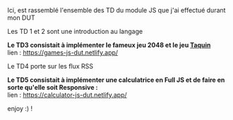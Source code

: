 Ici, est rassemblé l'ensemble des TD du module JS que j'ai effectué durant mon DUT 

Les TD 1 et 2 sont une introduction au langage

**Le TD3 consistait à implémenter le fameux jeu 2048 et le jeu [Taquin](https://fr.wikipedia.org/wiki/Taquin)** <br/>
  lien : https://games-js-dut.netlify.app/ 
  
 Le TD4 porte sur les flux RSS

**Le TD5 consistait à implémenter une calculatrice en Full JS et de faire en sorte qu'elle soit Responsive :** <br/>
  lien : https://calculator-js-dut.netlify.app/

enjoy :) !
